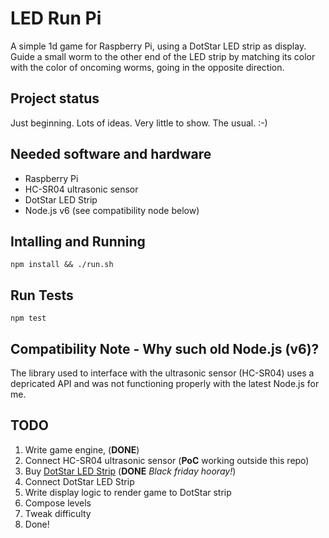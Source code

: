 # LED Run Pi
A simple 1d game for Raspberry Pi, using a DotStar LED strip as display.
Guide a small worm to the other end of the LED strip by matching its color
with the color of oncoming worms, going in the opposite direction.

## Project status
Just beginning. Lots of ideas. Very little to show. The usual. :-)

## Needed software and hardware

- Raspberry Pi
- HC-SR04 ultrasonic sensor
- DotStar LED Strip
- Node.js v6 (see compatibility node below)

## Intalling and Running

``npm install && ./run.sh``

## Run Tests

``npm test``


## Compatibility Note - Why such old Node.js (v6)?
The library used to interface with the ultrasonic sensor (HC-SR04) uses a depricated API and was not functioning properly with the latest Node.js for me.

## TODO

1. Write game engine, (__DONE__)
2. Connect HC-SR04 ultrasonic sensor (__PoC__ working outside this repo)
3. Buy [DotStar LED Strip](https://www.adafruit.com/product/2242) (__DONE__ *Black friday hooray!*)
4. Connect DotStar LED Strip
4. Write display logic to render game to DotStar strip
5. Compose levels
6. Tweak difficulty
7. Done!

